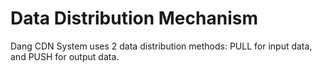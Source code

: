 # Data Distribution Mechanism

Dang CDN System uses 2 data distribution methods: PULL for input data, and PUSH for output data.

